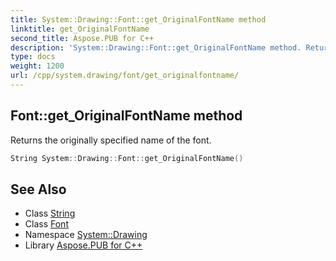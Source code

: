```yaml
---
title: System::Drawing::Font::get_OriginalFontName method
linktitle: get_OriginalFontName
second_title: Aspose.PUB for C++
description: 'System::Drawing::Font::get_OriginalFontName method. Returns the originally specified name of the font in C++.'
type: docs
weight: 1200
url: /cpp/system.drawing/font/get_originalfontname/
---
```

## Font::get_OriginalFontName method


Returns the originally specified name of the font.

```cpp
String System::Drawing::Font::get_OriginalFontName()
```

## See Also

* Class [String](../../../system/string/)
* Class [Font](../)
* Namespace [System::Drawing](../../)
* Library [Aspose.PUB for C++](../../../)
